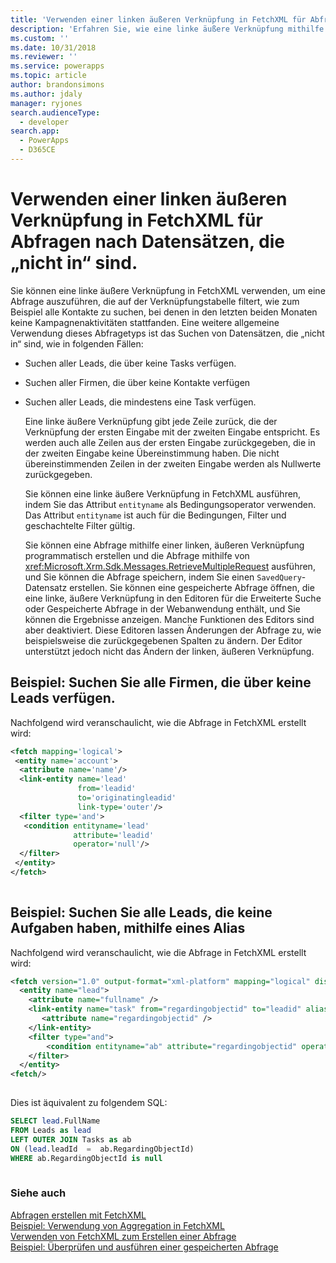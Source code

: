 ```yaml
---
title: 'Verwenden einer linken äußeren Verknüpfung in FetchXML für Abfragen nach Datensätzen, die &bdquo;nicht in&bdquo; sind (Common Data Service) | Microsoft Docs'
description: 'Erfahren Sie, wie eine linke äußere Verknüpfung mithilfe der FetchXML-Klasse verwendet wird, um eine Abfrage auszuführen, die die Verknüpfungstabelle filtert, und eine Abfrage zu erstellen, die Datensätze des Typs „nicht in“ in einer Gruppe findet'
ms.custom: ''
ms.date: 10/31/2018
ms.reviewer: ''
ms.service: powerapps
ms.topic: article
author: brandonsimons
ms.author: jdaly
manager: ryjones
search.audienceType:
  - developer
search.app:
  - PowerApps
  - D365CE
---
```

# <a name="use-a-left-outer-join-in-fetchxml-to-query-for-records-not-in"></a>Verwenden einer linken äußeren Verknüpfung in FetchXML für Abfragen nach Datensätzen, die „nicht in“ sind.

Sie können eine linke äußere Verknüpfung in FetchXML verwenden, um eine Abfrage auszuführen, die auf der Verknüpfungstabelle filtert, wie zum Beispiel alle Kontakte zu suchen, bei denen in den letzten beiden Monaten keine Kampagnenaktivitäten stattfanden. Eine weitere allgemeine Verwendung dieses Abfragetyps ist das Suchen von Datensätzen, die „nicht in“ sind, wie in folgenden Fällen:  
  
- Suchen aller Leads, die über keine Tasks verfügen.  
  
- Suchen aller Firmen, die über keine Kontakte verfügen  
  
- Suchen aller Leads, die mindestens eine Task verfügen.  
  
  Eine linke äußere Verknüpfung gibt jede Zeile zurück, die der Verknüpfung der ersten Eingabe mit der zweiten Eingabe entspricht. Es werden auch alle Zeilen aus der ersten Eingabe zurückgegeben, die in der zweiten Eingabe keine Übereinstimmung haben. Die nicht übereinstimmenden Zeilen in der zweiten Eingabe werden als Nullwerte zurückgegeben.  
  
  Sie können eine linke äußere Verknüpfung in FetchXML ausführen, indem Sie das Attribut `entityname` als Bedingungsoperator verwenden. Das Attribut `entityname` ist auch für die Bedingungen, Filter und geschachtelte Filter gültig.  
  
  Sie können eine Abfrage mithilfe einer linken, äußeren Verknüpfung programmatisch erstellen und die Abfrage mithilfe von <xref:Microsoft.Xrm.Sdk.Messages.RetrieveMultipleRequest> ausführen, und Sie können die Abfrage speichern, indem Sie einen `SavedQuery`-Datensatz erstellen. Sie können eine gespeicherte Abfrage öffnen, die eine linke, äußere Verknüpfung in den Editoren für die Erweiterte Suche oder Gespeicherte Abfrage in der Webanwendung enthält, und Sie können die Ergebnisse anzeigen. Manche Funktionen des Editors sind aber deaktiviert. Diese Editoren lassen Änderungen der Abfrage zu, wie beispielsweise die zurückgegebenen Spalten zu ändern. Der Editor unterstützt jedoch nicht das Ändern der linken, äußeren Verknüpfung.  
  
## <a name="example-find-all-accounts-that-have-no-leads"></a>Beispiel: Suchen Sie alle Firmen, die über keine Leads verfügen.  
 Nachfolgend wird veranschaulicht, wie die Abfrage in FetchXML erstellt wird:  
  
```xml  
<fetch mapping='logical'>  
 <entity name='account'>  
  <attribute name='name'/>  
  <link-entity name='lead'  
               from='leadid'  
               to='originatingleadid'  
               link-type='outer'/>  
  <filter type='and'>  
   <condition entityname='lead'  
              attribute='leadid'  
              operator='null'/>  
  </filter>  
 </entity>  
</fetch>  
  
```  
  
## <a name="example-find-all-leads-that-have-no-tasks-using-an-alias"></a>Beispiel: Suchen Sie alle Leads, die keine Aufgaben haben, mithilfe eines Alias  
 Nachfolgend wird veranschaulicht, wie die Abfrage in FetchXML erstellt wird:  
  
```xml  
<fetch version="1.0" output-format="xml-platform" mapping="logical" distinct="true">  
  <entity name="lead">  
    <attribute name="fullname" />  
    <link-entity name="task" from="regardingobjectid" to="leadid" alias="ab" link-type="outer">  
       <attribute name="regardingobjectid" />  
    </link-entity>  
    <filter type="and">  
        <condition entityname="ab" attribute="regardingobjectid" operator="null" />  
    </filter>  
  </entity>  
<fetch/>  
  
```  
  
 Dies ist äquivalent zu folgendem SQL:  
  
```sql  
SELECT lead.FullName  
FROM Leads as lead  
LEFT OUTER JOIN Tasks as ab  
ON (lead.leadId  =  ab.RegardingObjectId)  
WHERE ab.RegardingObjectId is null  
  
```  
  
### <a name="see-also"></a>Siehe auch  
 [Abfragen erstellen mit FetchXML](/dynamics365/customer-engagement/developer/org-service/build-queries-fetchxml)   
 [Beispiel: Verwendung von Aggregation in FetchXML](org-service/samples/use-aggregation-fetchxml.md)   
 [Verwenden von FetchXML zum Erstellen einer Abfrage](use-fetchxml-construct-query.md)   
 [Beispiel: Überprüfen und ausführen einer gespeicherten Abfrage](org-service/samples/validate-execute-saved-query.md)

